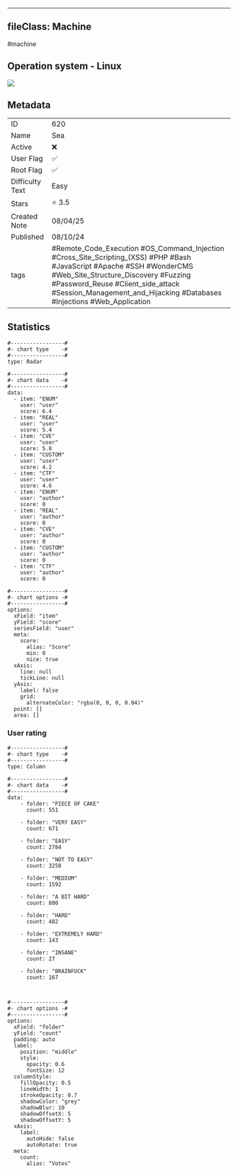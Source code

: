 
---
fileClass: Machine
---

#machine

## Operation system - Linux
<img style = "max-width:70px" src = "/img/Linux.png">

## Metadata

|                       |   |
| ----------------      | - |
| ID                    |620 |
| Name                  |Sea |
| Active                |❌  |
| User Flag             |✅ |
| Root Flag             |✅|
| Difficulty Text       |Easy  |
| Stars                 |⭐️ 3.5 |
| Created Note          |08/04/25 |
| Published             |08/10/24 |
| tags                  |#Remote_Code_Execution #OS_Command_Injection #Cross_Site_Scripting_(XSS) #PHP #Bash #JavaScript #Apache #SSH #WonderCMS #Web_Site_Structure_Discovery #Fuzzing #Password_Reuse #Client_side_attack #Session_Management_and_Hijacking #Databases #Injections #Web_Application  |

<p style = "display:none">
id:: 620
active:: False
name:: Sea
os::Linux
user_flag:: True
root_flag:: True
difficulty_text:: Easy
stars:: 3.5
created:: 08/04/2025
published:: 08/10/24
avatar:: /avatars/0011f6725aed869f8683589cb08c90d0.png
tags:: #Remote_Code_Execution #OS_Command_Injection #Cross_Site_Scripting_(XSS) #PHP #Bash #JavaScript #Apache #SSH #WonderCMS #Web_Site_Structure_Discovery #Fuzzing #Password_Reuse #Client_side_attack #Session_Management_and_Hijacking #Databases #Injections #Web_Application 
</p>

## Statistics


```chartsview
#-----------------#
#- chart type    -#
#-----------------#
type: Radar

#-----------------#
#- chart data    -#
#-----------------#
data:
  - item: "ENUM"
    user: "user"
    score: 6.4
  - item: "REAL"
    user: "user"
    score: 5.4
  - item: "CVE"
    user: "user"
    score: 5.8
  - item: "CUSTOM"
    user: "user"
    score: 4.2
  - item: "CTF"
    user: "user"
    score: 4.6
  - item: "ENUM"
    user: "author"
    score: 0
  - item: "REAL"
    user: "author"
    score: 0
  - item: "CVE"
    user: "author"
    score: 0
  - item: "CUSTOM"
    user: "author"
    score: 0
  - item: "CTF"
    user: "author"
    score: 0

#-----------------#
#- chart options -#
#-----------------#
options:
  xField: "item"
  yField: "score"
  seriesField: "user"
  meta:
    score:
      alias: "Score"
      min: 0
      nice: true
  xAxis:
    line: null
    tickLine: null
  yAxis:
    label: false
    grid:
      alternateColor: "rgba(0, 0, 0, 0.04)"
  point: []
  area: []
```



### User rating


```chartsview
#-----------------#
#- chart type    -#
#-----------------#
type: Column

#-----------------#
#- chart data    -#
#-----------------#
data:
    - folder: "PIECE OF CAKE"
      count: 551
     
    - folder: "VERY EASY"
      count: 671

    - folder: "EASY"
      count: 2784
      
    - folder: "NOT TO EASY"
      count: 3250
      
    - folder: "MEDIUM"
      count: 1592
     
    - folder: "A BIT HARD"
      count: 800
      
    - folder: "HARD"
      count: 482
      
    - folder: "EXTREMELY HARD"
      count: 143
      
    - folder: "INSANE"
      count: 27
      
    - folder: "BRAINFUCK"
      count: 167

    

#-----------------#
#- chart options -#
#-----------------#
options:
  xField: "folder"
  yField: "count"
  padding: auto
  label:
    position: "middle"
    style:
      opacity: 0.6
      fontSize: 12
  columnStyle:
    fillOpacity: 0.5
    lineWidth: 1
    strokeOpacity: 0.7
    shadowColor: "grey"
    shadowBlur: 10
    shadowOffsetX: 5
    shadowOffsetY: 5
  xAxis:
    label:
      autoHide: false
      autoRotate: true
  meta:
    count:
      alias: "Votes"
```


